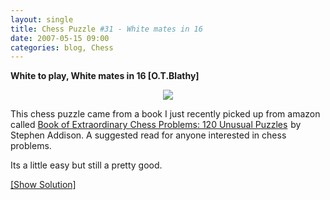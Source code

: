 ```yaml
---
layout: single
title: Chess Puzzle #31 - White mates in 16
date: 2007-05-15 09:00
categories: blog, Chess
---
```

<strong>White to play, White mates in 16 [O.T.Blathy]</strong>
<p style="text-align: center"><img src="http://www.abluestar.com/scripts/chess_image.php?ff=8/8/8/2p6/1pp5/brpp4/qpprpK1P/1nkbn3" /></p>
This chess puzzle came from a book I just recently picked up from amazon called
<a href="http://www.amazon.ca/gp/product/1852232404?ie=UTF8&amp;tag=abluestar-20&amp;linkCode=as2&amp;camp=15121&amp;creative=330641&amp;creativeASIN=1852232404">Book of Extraordinary Chess Problems: 120 Unusual Puzzles</a><img src="http://www.assoc-amazon.ca/e/ir?t=abluestar-20&amp;l=as2&amp;o=15&amp;a=1852232404" style="border: medium none  ! important; margin: 0px ! important" border="0" height="1" width="1" /> by Stephen Addison.
A suggested read for anyone interested in chess problems.

Its a little easy but still a pretty good.

<!--more--><a href="javascript:ReverseContentDisplay('chess_solution')">[Show Solution]</a>

<p id="chess_solution" style="clear: both; padding: 5px; display: none"> 1. Kxe1 Qa1
2. h3 Qa2
3. h4 Qa1
4. h5 Qa2
5. h6 Qa1
6. h7 Qa2
7. h8 promoted to knight. Qa1
8. Kf7 Qa2
9. Kd8 Qa1
10. Kb7 Qa2
11. Kxc5 Qa1
12. Kd7 Qa2
13. Ke5 Qa1
14. Kxc4 Qa2
15. Ka5 Qa1
16. Kxb3 #

